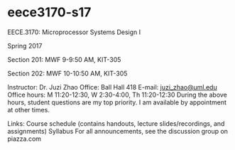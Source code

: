 # eece3170-s17
EECE.3170: Microprocessor Systems Design I

Spring 2017

Section 201: MWF 9-9:50 AM, KIT-305

Section 202: MWF 10-10:50 AM, KIT-305
 
Instructor: Dr. Juzi Zhao
Office: Ball Hall 418
E-mail: juzi_zhao@uml.edu
Office hours: M 11:20-12:30, W 2:30-4:00, Th 11:20-12:30
    During the above hours, student questions are my top priority.
    I am available by appointment at other times.
 
Links:
Course schedule (contains handouts, lecture slides/recordings, and assignments)
Syllabus
For all announcements, see the discussion group on piazza.com

